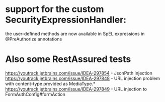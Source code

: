 # support for the custom SecurityExpressionHandler:

the user-defined methods are now available in SpEL expressions in @PreAuthorize annotations


# Also some RestAssured tests

https://youtrack.jetbrains.com/issue/IDEA-297854 - JsonPath injection
https://youtrack.jetbrains.com/issue/IDEA-297848 - URL injection problem with content-type provided as MediaType.*
https://youtrack.jetbrains.com/issue/IDEA-297849 - URL injection to FormAuthConfig#formAction